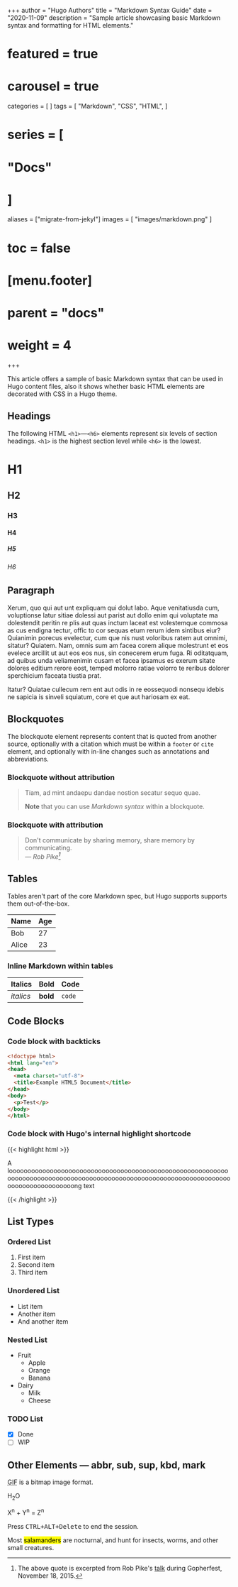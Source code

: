 +++
author = "Hugo Authors"
title = "Markdown Syntax Guide"
date = "2020-11-09"
description = "Sample article showcasing basic Markdown syntax and formatting for HTML elements."
# featured = true
# carousel = true
categories = [
]
tags = [
  "Markdown",
  "CSS",
  "HTML",
]
# series = [
#   "Docs"
# ]
aliases = ["migrate-from-jekyl"]
images = [
  "images/markdown.png"
]
# toc = false
# [menu.footer]
#   parent = "docs"
#   weight = 4
+++

This article offers a sample of basic Markdown syntax that can be used in Hugo content files, also it shows whether basic HTML elements are decorated with CSS in a Hugo theme.
<!--more-->

## Headings

The following HTML `<h1>`—`<h6>` elements represent six levels of section headings. `<h1>` is the highest section level while `<h6>` is the lowest.

# H1
## H2
### H3
#### H4
##### H5
###### H6

## Paragraph

Xerum, quo qui aut unt expliquam qui dolut labo. Aque venitatiusda cum, voluptionse latur sitiae dolessi aut parist aut dollo enim qui voluptate ma dolestendit peritin re plis aut quas inctum laceat est volestemque commosa as cus endigna tectur, offic to cor sequas etum rerum idem sintibus eiur? Quianimin porecus evelectur, cum que nis nust voloribus ratem aut omnimi, sitatur? Quiatem. Nam, omnis sum am facea corem alique molestrunt et eos evelece arcillit ut aut eos eos nus, sin conecerem erum fuga. Ri oditatquam, ad quibus unda veliamenimin cusam et facea ipsamus es exerum sitate dolores editium rerore eost, temped molorro ratiae volorro te reribus dolorer sperchicium faceata tiustia prat.

Itatur? Quiatae cullecum rem ent aut odis in re eossequodi nonsequ idebis ne sapicia is sinveli squiatum, core et que aut hariosam ex eat.

## Blockquotes

The blockquote element represents content that is quoted from another source, optionally with a citation which must be within a `footer` or `cite` element, and optionally with in-line changes such as annotations and abbreviations.

### Blockquote without attribution

> Tiam, ad mint andaepu dandae nostion secatur sequo quae.
> 
> **Note** that you can use *Markdown syntax* within a blockquote.

### Blockquote with attribution

> Don't communicate by sharing memory, share memory by communicating.<br>
> — <cite>Rob Pike[^1]</cite>

[^1]: The above quote is excerpted from Rob Pike's [talk](https://www.youtube.com/watch?v=PAAkCSZUG1c) during Gopherfest, November 18, 2015.

## Tables

Tables aren't part of the core Markdown spec, but Hugo supports supports them out-of-the-box.

   Name | Age
--------|------
    Bob | 27
  Alice | 23

### Inline Markdown within tables

| Italics   | Bold     | Code   |
| --------  | -------- | ------ |
| *italics* | **bold** | `code` |

## Code Blocks

### Code block with backticks

```html {title="public/index.html"}
<!doctype html>
<html lang="en">
<head>
  <meta charset="utf-8">
  <title>Example HTML5 Document</title>
</head>
<body>
  <p>Test</p>
</body>
</html>
```

### Code block with Hugo's internal highlight shortcode
{{< highlight html >}}
<!doctype html>
<html lang="en">
<head>
  <meta charset="utf-8">
  <title>Another Example HTML5 Document</title>
</head>
<body>
  <p>A looooooooooooooooooooooooooooooooooooooooooooooooooooooooooooooooooooooooooooooooooooooooooooooooooooooooooooooooooooooooooooooooooooooooong text</p>
</body>
</html>
{{< /highlight >}}

## List Types

### Ordered List

1. First item
2. Second item
3. Third item

### Unordered List

* List item
* Another item
* And another item

### Nested List

* Fruit
  * Apple
  * Orange
  * Banana
* Dairy
  * Milk
  * Cheese

### TODO List

- [x] Done
- [ ] WIP

## Other Elements — abbr, sub, sup, kbd, mark

<abbr title="Graphics Interchange Format">GIF</abbr> is a bitmap image format.

H<sub>2</sub>O

X<sup>n</sup> + Y<sup>n</sup> = Z<sup>n</sup>

Press <kbd><kbd>CTRL</kbd>+<kbd>ALT</kbd>+<kbd>Delete</kbd></kbd> to end the session.

Most <mark>salamanders</mark> are nocturnal, and hunt for insects, worms, and other small creatures.
